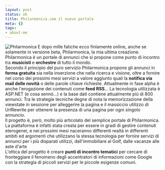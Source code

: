 ```yaml
--- 
layout: post
status: ok
title: Philarmonica.com il nuovo portale
meta: {}
tags: 
- about-me
---
```

![Philarmonica](/download/20050901.jpg)
E dopo mille fatiche ecco finlamente online, anche se solamente in versione beta, Philarmonica, la mia ultima creazione.  
Philarmonica  è un portale di annunci che si propone come punto di incontro tra <strong>musicisti </strong>e <strong>orchestre </strong>di tutto il mondo.  
Secondo il principio del puro servizio Philarmonica propone gli annunci in <strong>forma gratuita</strong> sia nella inserzione che nella ricerca e visione, oltre a fornire nel corso dei prossimi mesi servizi a valore aggiunto quali la <strong>notifica via mail delle novità</strong> o delle parole chiave richieste. Attualmente in fase alpha è anche l'erogazione dei contenuti come <strong>feed RSS</strong>...
La tecnologia utilizzata è ASP.NET (e cosa sennò...) e la base dati contiene attualmente più di 800 annunci. Tra le strategie tecniche degne di nota la memorizzazione della viewstate in sessione per alleggerire la pagina e il massiccio utilizzo di UrlRewrite per ottenere la presenza di una pagina per ogni singolo annuncio.  
Il progetto è, però, molto più articolato del semplice portale di Philarmonica. La piattaforma è infatti stata creata per essere in gradi di gestire contenuti eterogenei, e nei prossimi mesi naceranno differenti realtà in differenti ambiti ed argomenti che utilizzano la stessa tecnologia per fornire servizi di annunci per i più disparati utilizzi, dall'immobiliare al Golf, dalle vacanze alle aste d'arte  
L'ottica del progetto è creare <strong>punti di incontro tematici</strong> per cercare di fronteggiare il fenomeno degli accentratori di informazioni come Google con la strategia di piccoli servizi per le piccole esigenze comuni.  
 
